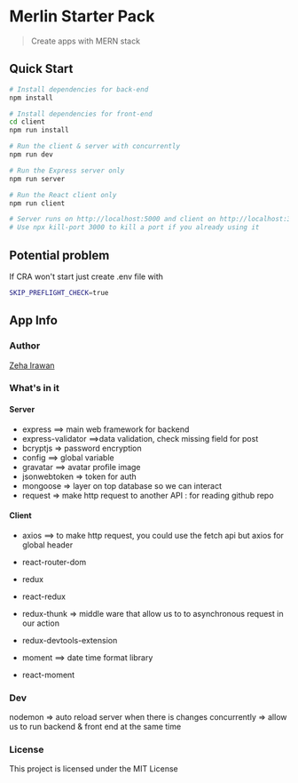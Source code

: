 # Merlin Starter Pack

> Create apps with MERN stack

## Quick Start

```bash
# Install dependencies for back-end
npm install

# Install dependencies for front-end
cd client
npm run install

# Run the client & server with concurrently
npm run dev

# Run the Express server only
npm run server

# Run the React client only
npm run client

# Server runs on http://localhost:5000 and client on http://localhost:3000
# Use npx kill-port 3000 to kill a port if you already using it
```

## Potential problem
If CRA won't start just create .env file with
```bash
SKIP_PREFLIGHT_CHECK=true
```

## App Info

### Author
[Zeha Irawan](http://www.zehairawan.com)

### What's in it
#### Server
* express ==> main web framework for backend
* express-validator ==>data validation, check missing field for post
* bcryptjs  => password encryption
* config  ==> global variable
* gravatar ==> avatar profile image
* jsonwebtoken => token for auth
* mongoose => layer on top database so we can interact
* request => make http request to another API : for reading github repo

#### Client

* axios  ==> to make http request, you could use the fetch api but axios for global header

* react-router-dom
* redux
* react-redux
* redux-thunk => middle ware that allow us to to asynchronous request in our action
* redux-devtools-extension
* moment ==> date time format library
* react-moment

### Dev
nodemon  => auto reload server when there is changes
concurrently => allow us to run backend & front end at the same time

### License

This project is licensed under the MIT License
